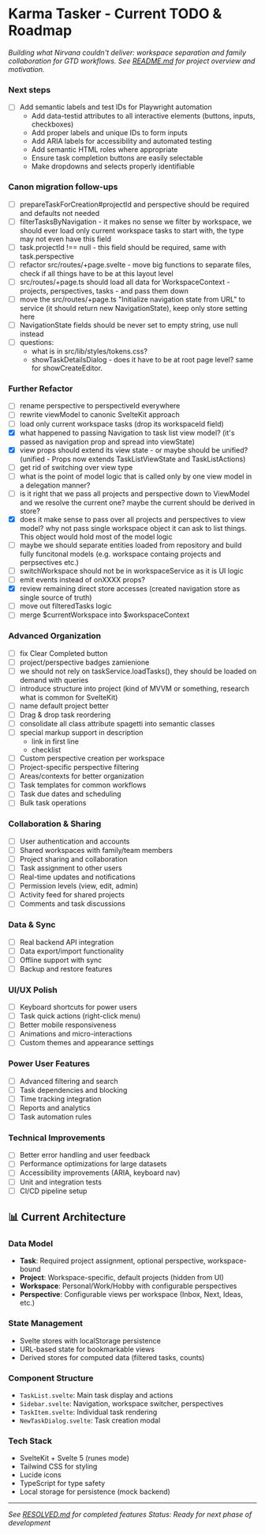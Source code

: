 # Karma Tasker - Current TODO & Roadmap

*Building what Nirvana couldn't deliver: workspace separation and family collaboration for GTD workflows.*
*See [README.md](./README.md) for project overview and motivation.*

### Next steps
- [ ] Add semantic labels and test IDs for Playwright automation
  - Add data-testid attributes to all interactive elements (buttons, inputs, checkboxes)
  - Add proper labels and unique IDs to form inputs
  - Add ARIA labels for accessibility and automated testing
  - Add semantic HTML roles where appropriate
  - Ensure task completion buttons are easily selectable
  - Make dropdowns and selects properly identifiable

### Canon migration follow-ups
- [ ] prepareTaskForCreation#projectId and perspective should be required and defaults not needed
- [ ] filterTasksByNavigation - it makes no sense we filter by workspace, we should ever load only current workspace tasks to start with, the type may not even have this field
- [ ] task.projectId !== null - this field should be required, same with task.perspective
- [ ] refactor src/routes/+page.svelte - move big functions to separate files, check if all things have to be at this layout level
- [ ] src/routes/+page.ts should load all data for WorkspaceContext - projects, perspectives, tasks - and pass them down
- [ ] move the src/routes/+page.ts "Initialize navigation state from URL" to service (it should return new NavigationState), keep only store setting here
- [ ] NavigationState fields should be never set to empty string, use null instead
- [ ] questions:
  - what is in src/lib/styles/tokens.css?
  - showTaskDetailsDialog - does it have to be at root page level? same for showCreateEditor.

### Further Refactor
- [ ] rename perspective to perspectiveId everywhere
- [ ] rewrite viewModel to canonic SvelteKit approach
- [ ] load only current workspace tasks (drop its workspaceId field)
- [x] what happened to passing Navigation to task list view model? (it's passed as navigation prop and spread into viewState)
- [x] view props should extend its view state - or maybe should be unified? (unified - Props now extends TaskListViewState and TaskListActions)
- [ ] get rid of switching over view type
- [ ] what is the point of model logic that is called only by one view model in a delegation manner?
- [ ] is it right that we pass all projects and perspective down to ViewModel and we resolve the current one? maybe the current should be derived in store?
- [x] does it make sense to pass over all projects and perspectives to view model? why not pass single workspace object it can ask to list things. This object would hold most of the model logic
- [ ] maybe we should separate entities loaded from repository and build fully funcitonal models (e.g. workspace containg projects and perpsectives etc.)
- [ ] switchWorkspace should not be in workspaceService as it is UI logic
- [ ] emit events instead of onXXXX props?
- [x] review remaining direct store accesses (created navigation store as single source of truth)
- [ ] move out filteredTasks logic
- [ ] merge $currentWorkspace into $workspaceContext

### Advanced Organization
- [ ] fix Clear Completed button
- [ ] project/perspective badges zamienione
- [ ] we should not rely on taskService.loadTasks(), they should be loaded on demand with queries
- [ ] introduce structure into project (kind of MVVM or something, research what is common for SvelteKit)
- [ ] name default project better
- [ ] Drag & drop task reordering
- [ ] consolidate all class attribute spagetti into semantic classes
- [ ] special markup support in description
  - link in first line
  - checklist
- [ ] Custom perspective creation per workspace
- [ ] Project-specific perspective filtering
- [ ] Areas/contexts for better organization
- [ ] Task templates for common workflows
- [ ] Task due dates and scheduling
- [ ] Bulk task operations

### Collaboration & Sharing
- [ ] User authentication and accounts
- [ ] Shared workspaces with family/team members
- [ ] Project sharing and collaboration
- [ ] Task assignment to other users
- [ ] Real-time updates and notifications
- [ ] Permission levels (view, edit, admin)
- [ ] Activity feed for shared projects
- [ ] Comments and task discussions

### Data & Sync
- [ ] Real backend API integration
- [ ] Data export/import functionality
- [ ] Offline support with sync
- [ ] Backup and restore features

### UI/UX Polish
- [ ] Keyboard shortcuts for power users
- [ ] Task quick actions (right-click menu)
- [ ] Better mobile responsiveness
- [ ] Animations and micro-interactions
- [ ] Custom themes and appearance settings

### Power User Features
- [ ] Advanced filtering and search
- [ ] Task dependencies and blocking
- [ ] Time tracking integration
- [ ] Reports and analytics
- [ ] Task automation rules

### Technical Improvements
- [ ] Better error handling and user feedback
- [ ] Performance optimizations for large datasets
- [ ] Accessibility improvements (ARIA, keyboard nav)
- [ ] Unit and integration tests
- [ ] CI/CD pipeline setup

## 📊 Current Architecture

### Data Model
- **Task**: Required project assignment, optional perspective, workspace-bound
- **Project**: Workspace-specific, default projects (hidden from UI)
- **Workspace**: Personal/Work/Hobby with configurable perspectives
- **Perspective**: Configurable views per workspace (Inbox, Next, Ideas, etc.)

### State Management
- Svelte stores with localStorage persistence
- URL-based state for bookmarkable views
- Derived stores for computed data (filtered tasks, counts)

### Component Structure
- `TaskList.svelte`: Main task display and actions
- `Sidebar.svelte`: Navigation, workspace switcher, perspectives
- `TaskItem.svelte`: Individual task rendering
- `NewTaskDialog.svelte`: Task creation modal

### Tech Stack
- SvelteKit + Svelte 5 (runes mode)
- Tailwind CSS for styling
- Lucide icons
- TypeScript for type safety
- Local storage for persistence (mock backend)

---

*See [RESOLVED.md](./RESOLVED.md) for completed features*
*Status: Ready for next phase of development*